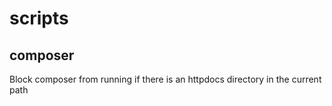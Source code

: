 # scripts

## composer
Block composer from running if there is an httpdocs directory in the current path
